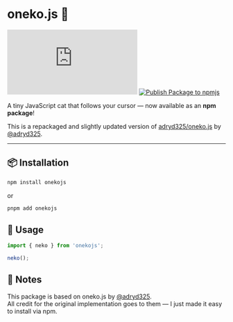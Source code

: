 # oneko.js 🐾

![Tag](https://img.shields.io/github/v/tag/busfahrerwalter/oneko.js)
[![Publish Package to npmjs](https://github.com/BusfahrerWalter/oneko.js/actions/workflows/npm-publish.yml/badge.svg)](https://github.com/BusfahrerWalter/oneko.js/actions/workflows/npm-publish.yml)

A tiny JavaScript cat that follows your cursor — now available as an **npm package**!

This is a repackaged and slightly updated version of [adryd325/oneko.js](https://github.com/adryd325/oneko.js) by [@adryd325](https://github.com/adryd325).

---

## 📦 Installation
```sh
npm install onekojs
```
or

```sh
pnpm add onekojs
```

## 🚀 Usage
```js
import { neko } from 'onekojs';

neko();
```

## 💬 Notes
This package is based on oneko.js by [@adryd325](https://github.com/adryd325). \
All credit for the original implementation goes to them — I just made it easy to install via npm.
